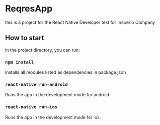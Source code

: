 # ReqresApp

this is a project for the React Native Developer test for Insperio Company

## How to start

In the project directory, you can run:

### `npm install`

installs all modules listed as dependencies in package.json

### `react-native run-android`

Runs the app in the development mode for android.

### `react-native run-ios`

Runs the app in the development mode for ios.
